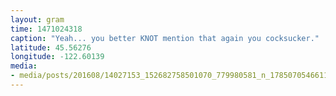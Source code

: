 ```yaml
---
layout: gram
time: 1471024318
caption: "Yeah... you better KNOT mention that again you cocksucker."
latitude: 45.56276
longitude: -122.60139
media:
- media/posts/201608/14027153_152682758501070_779980581_n_17850705466111583.jpg
---
```

